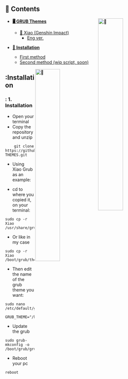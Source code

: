 ## 🔖 Contents

<a><img src="https://64.media.tumblr.com/65c422a3b1b84f50649d239f3f8ce18e/1a269cdcb80f405b-d0/s500x750/e2453746d023cdcec190021b208e7621d2d341f9.gifv" width="40%" title="🙂" align="right"></a>

- <b>[🖥️ GRUB Themes](#grub-themes)</b>

  - [💚 Xiao (Genshin Impact)](#grub-themes)
    - [Eng ver.](#art-preview-theme-)

- <b>[🔧 Installation](#installation)</b>
  - [First method](#1-installation)
  - [Second method (wip script, soon)](#2-installation)

<a><img src="https://64.media.tumblr.com/0d8a45287d985a9db7ee02c7fe4f490e/722f0b3a5709c1b2-f0/s640x960/7fd87a295114072f54e995704776527c24f05aa2.gifv" width="40%" title="🙂" align="right"></a>

## :Installation
### : <b>1. Installation</b>

- Open your terminal
- Copy the repository and unzip
```
    git clone https://github.com/Zerabalus/GRUB-THEMES.git
```

- Using Xiao Grub as an example:

- cd to where you copied it, on your terminal:
```
sudo cp -r Xiao /usr/share/grub/themes
```

- Or like in my case
```
sudo cp -r Xiao /boot/grub/themes
```

- Then edit the name of the grub theme you want:
```
sudo nano /etc/default/grub
```
```
GRUB_THEME="/boot/grub/themes/Xiao/theme.txt"
```
- Update the grub
```
sudo grub-mkconfig -o /boot/grub/grub.cfg
```

- Reboot your pc
```
reboot
```
